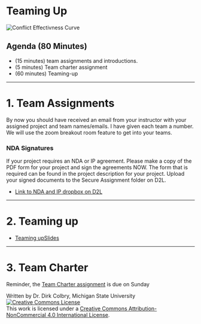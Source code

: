# Teaming Up

![Conflict Effectivness Curve](https://lh6.googleusercontent.com/grbkbhwZpUMI4EabrIxeeGhvwe8tFZSmykIUNjYtGgLRVnBM9R6nmYFfcjww9cZ81Dp6bJWOZozy5ZxdlBQejKh3bt2xSZGIDIEOPo_CwH4sJZnwUqz9nQAKeCxiidtRwXYQYGKXvyex)


## Agenda (80 Minutes)

- (15 minutes) team assignments and introductions.
- (5 minutes) Team charter assignment
- (60 minutes) Teaming-up

----

# 1. Team Assignments

By now you should have received an email from your instructor with your assigned project and team names/emails. I have given each team a number. We will use the zoom breakout room feature to get into your teams.  

### NDA Signatures

If your project requires an NDA or IP agreement. Please make a copy of the PDF form for your project and sign the agreements NOW. The form that is required can be found in the project description for your project.  Upload your signed documents to the Secure Assignment folder on D2L.

- [Link to NDA and IP dropbox on D2L](https://d2l.msu.edu/d2l/lms/dropbox/admin/mark/folder_submissions_users.d2l?db=689295&ou=1384604)

---

# 2. Teaming up

- [Teaming upSlides](https://docs.google.com/presentation/d/1RIpY1vyMRu0HA0aFZPVqua_OAU5WIrwe8MVnw44GeBs/edit#slide=id.gf546b8165e_0_181)



----

# 3. Team Charter

Reminder, the [Team Charter assignment](0123-ASSIGNMENT_Team_Chater) is due on Sunday

Written by Dr. Dirk Colbry, Michigan State University
<a rel="license" href="http://creativecommons.org/licenses/by-nc/4.0/"><img alt="Creative Commons License" style="border-width:0" src="https://i.creativecommons.org/l/by-nc/4.0/88x31.png" /></a><br />This work is licensed under a <a rel="license" href="http://creativecommons.org/licenses/by-nc/4.0/">Creative Commons Attribution-NonCommercial 4.0 International License</a>.
